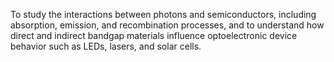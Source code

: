 To study the interactions between photons and semiconductors, including absorption, emission, and recombination processes, and to understand how direct and indirect bandgap materials influence optoelectronic device behavior such as LEDs, lasers, and solar cells.